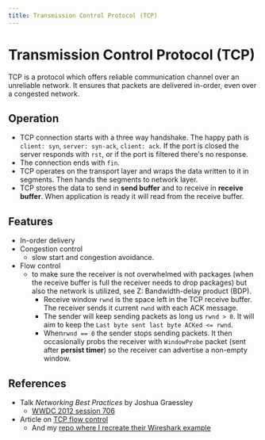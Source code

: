 ```yaml
---
title: Transmission Control Protocol (TCP)
---
```


# Transmission Control Protocol (TCP)

TCP is a protocol which offers reliable communication channel over an unreliable network. It ensures that packets are delivered in-order, even over a congested network.

## Operation
* TCP connection starts with a three way handshake. The happy path is `client: syn`, `server: syn-ack`, `client: ack`. If the port is closed the server responds with `rst`, or if the port is filtered there's no response.
* The connection ends with `fin`.
* TCP operates on the transport layer and wraps the data written to it in segments. Then hands the segments to network layer.
* TCP stores the data to send in __send buffer__ and to receive in __receive buffer__. When application is ready it will read from the receive buffer.

## Features
* In-order delivery
* Congestion control
    * slow start and congestion avoidance.
* Flow control
    * to make sure the receiver is not overwhelmed with packages (when the receive buffer is full the receiver needs to drop packages) but also the network is utilized, see Z: Bandwidth-delay product (BDP).
        * Receive window `rwnd` is the space left in the TCP receive buffer. The receiver sends it current `rwnd` with each ACK message.
        * The sender will keep sending packets as long us `rwnd > 0`. It will aim to keep the `Last byte sent last byte ACKed <= rwnd`.
        * When`rwnd == 0` the sender stops sending packets. It then occasionally probs the receiver with `WindowProbe` packet (sent after __persist timer__) so the receiver can advertise a non-empty window.



## References
* Talk _Networking Best Practices_ by Joshua Graessley
    * [WWDC 2012 session 706](./https://www.youtube.com/watch?v=aRsPC2g77es)
* Article on [TCP flow control](https://www.brianstorti.com/tcp-flow-control/)
    * And my [repo where I recreate their Wireshark example](https://github.com/igor-kupczynski/wireshark-examples/tree/master/02-flowcontrol)